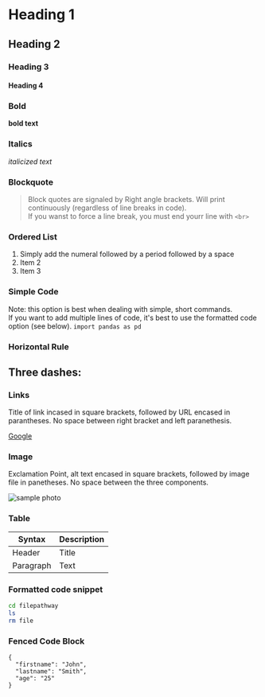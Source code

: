 # Heading 1
## Heading 2
### Heading 3
#### Heading 4

### Bold

**bold text**

### Italics

*italicized text*

### Blockquote

> Block quotes are signaled by
> Right angle brackets. Will print continuously
> (regardless of line breaks in code). <br>
> If you wanst to force a line break, you must end yourr line with 
> `<br>
> `

### Ordered List

1. Simply add the numeral followed by a period followed by a space
2. Item 2
3. Item 3

### Simple Code

Note: this option is best when dealing with simple, short commands. <br>
If you want to add multiple lines of code, it's best to use the formatted code option (see below).
`import pandas as pd`

### Horizontal Rule

Three dashes:
---

### Links

Title of link incased in square brackets, followed by URL encased in parantheses.
No space between right bracket and left paranethesis.

[Google](www.google.com)

### Image

Exclamation Point, alt text encased in square brackets, followed by image file in panetheses.
No space between the three components.

![sample photo](sample_image.jpg)




### Table

| Syntax | Description |
| ----------- | ----------- |
| Header | Title |
| Paragraph | Text |




### Formatted code snippet

```sh
cd filepathway
ls
rm file
```

### Fenced Code Block

``` 
{
  "firstname": "John",
  "lastname": "Smith",
  "age": "25"
}
```
  
